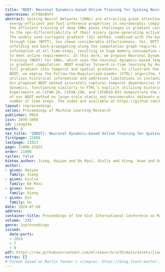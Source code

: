 ```yaml
---
title: 'NDOT: Neuronal Dynamics-based Online Training for Spiking Neural Networks'
openreview: elF0QoBSFV
abstract: Spiking Neural Networks (SNNs) are attracting great attention for their
  energy-efficient and fast-inference properties in neuromorphic computing. However,
  the efficient training of deep SNNs poses challenges in gradient calculation due
  to the non-differentiability of their binary spike-generating activation functions.
  The widely used surrogate gradient (SG) method, combined with the back-propagation
  through time (BPTT), has shown considerable effectiveness. Yet, BPTT’s process of
  unfolding and back-propagating along the computation graph requires storing intermediate
  information at all time-steps, resulting in huge memory consumption and failing
  to meet online requirements. In this work, we propose Neuronal Dynamics-based Online
  Training (NDOT) for SNNs, which uses the neuronal dynamics-based temporal dependency/sensitivity
  in gradient computation. NDOT enables forward-in-time learning by decomposing the
  full gradient into temporal and spatial gradients. To illustrate the intuition behind
  NDOT, we employ the Follow-the-Regularized-Leader (FTRL) algorithm. FTRL explicitly
  utilizes historical information and addresses limitations in instantaneous loss.
  Our proposed NDOT method accurately captures temporal dependencies through neuronal
  dynamics, functioning similarly to FTRL’s explicit utilizing historical information.
  Experiments on CIFAR-10, CIFAR-100, and CIFAR10-DVS demonstrate the superior performance
  of our NDOT method on large-scale static and neuromorphic datasets within a small
  number of time steps. The codes are available at https://github.com/HaiyanJiang/SNN-NDOT.
layout: inproceedings
series: Proceedings of Machine Learning Research
publisher: PMLR
issn: 2640-3498
id: jiang24a
month: 0
tex_title: "{NDOT}: Neuronal Dynamics-based Online Training for Spiking Neural Networks"
firstpage: 21806
lastpage: 21823
page: 21806-21823
order: 21806
cycles: false
bibtex_author: Jiang, Haiyan and De Masi, Giulia and Xiong, Huan and Gu, Bin
author:
- given: Haiyan
  family: Jiang
- given: Giulia
  family: De Masi
- given: Huan
  family: Xiong
- given: Bin
  family: Gu
date: 2024-07-08
address:
container-title: Proceedings of the 41st International Conference on Machine Learning
volume: '235'
genre: inproceedings
issued:
  date-parts:
  - 2024
  - 7
  - 8
pdf: https://raw.githubusercontent.com/mlresearch/v235/main/assets/jiang24a/jiang24a.pdf
extras: []
# Format based on Martin Fenner's citeproc: https://blog.front-matter.io/posts/citeproc-yaml-for-bibliographies/
---
```

